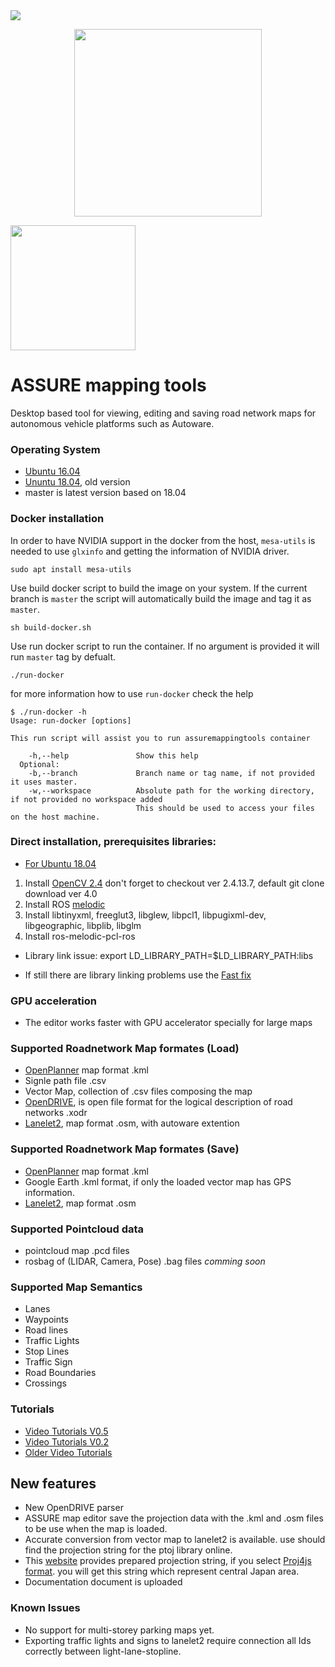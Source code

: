 <img src="https://user-images.githubusercontent.com/20182801/61394945-3e7cbd80-a8ff-11e9-8930-f827ef2cfd69.png"> 
<p align="center">
<a href="https://zatitech.com" target="_blank"> <img  src="https://user-images.githubusercontent.com/20182801/93010360-b52a4f00-f5c6-11ea-8649-ecec117e5f7f.png" class="center" width="300"> </a>
</p>
<img  src="https://user-images.githubusercontent.com/20182801/61394821-fb224f00-a8fe-11e9-82d5-6e008df6710e.png" width="200" >


# ASSURE mapping tools
Desktop based tool for viewing, editing and saving road network maps for autonomous vehicle platforms such as Autoware.

### Operating System
- [Ubuntu 16.04](https://github.com/hatem-darweesh/assuremappingtools/tree/ubuntu16_04_build)
- [Ununtu 18.04](https://github.com/hatem-darweesh/assuremappingtools/tree/ubuntu18.04_build), old version
- master is latest version based on 18.04

### Docker installation
In order to have NVIDIA support in the docker from the host, `mesa-utils` is needed to use `glxinfo` and getting the information of NVIDIA driver.
```
sudo apt install mesa-utils
```

Use build docker script to build the image on your system.
If the current branch is `master` the script will automatically build the image and tag it as `master`.
```
sh build-docker.sh
```

Use run docker script to run the container. If no argument is provided it will run `master` tag by defualt.
```
./run-docker
```
for more information how to use `run-docker` check the help
```
$ ./run-docker -h
Usage: run-docker [options]

This run script will assist you to run assuremappingtools container

    -h,--help               Show this help
  Optional:
    -b,--branch             Branch name or tag name, if not provided it uses master.
    -w,--workspace          Absolute path for the working directory, if not provided no workspace added
                            This should be used to access your files on the host machine.
```

### Direct installation, prerequisites libraries: 
- [For Ubuntu 18.04](https://github.com/hatem-darweesh/assuremappingtools/tree/ubuntu18.04_build)
1. Install [OpenCV 2.4](https://docs.opencv.org/2.4/doc/tutorials/introduction/linux_install/linux_install.html)
    don't forget to checkout ver 2.4.13.7, default git clone download ver 4.0
2. Install ROS [melodic](http://wiki.ros.org/melodic/Installation/Ubuntu)
3. Install libtinyxml, freeglut3, libglew, libpcl1, libpugixml-dev, libgeographic, libplib, libglm
4. Install ros-melodic-pcl-ros

- Library link issue:
export LD_LIBRARY_PATH=$LD_LIBRARY_PATH:libs 

- If still there are library linking problems use the [Fast fix](https://github.com/hatem-darweesh/assuremappingtools/wiki)

### GPU acceleration 
- The editor works faster with GPU accelerator specially for large maps

### Supported Roadnetwork Map formates (Load)
- [OpenPlanner](https://gitlab.com/autowarefoundation/autoware.ai/core_planning) map format .kml 
- Signle path file .csv 
- Vector Map, collection of .csv files composing the map
- [OpenDRIVE](http://www.opendrive.org/), is open file format for the logical description of road networks .xodr
- [Lanelet2](https://github.com/fzi-forschungszentrum-informatik/Lanelet2), map format .osm, with autoware extention

### Supported Roadnetwork Map formates (Save)
- [OpenPlanner](https://gitlab.com/autowarefoundation/autoware.ai/core_planning) map format .kml 
- Google Earth .kml format, if only the loaded vector map has GPS information.
- [Lanelet2](https://github.com/fzi-forschungszentrum-informatik/Lanelet2), map format .osm

### Supported Pointcloud data
- pointcloud map .pcd files
- rosbag of (LIDAR, Camera, Pose) .bag files _comming soon_

### Supported Map Semantics
- Lanes
- Waypoints
- Road lines
- Traffic Lights
- Stop Lines
- Traffic Sign 
- Road Boundaries
- Crossings 

### Tutorials
- [Video Tutorials V0.5](https://youtu.be/lignj-gVGVg)
- [Video Tutorials V0.2](https://youtu.be/PXcE7XMSKck)
- [Older Video Tutorials](https://www.youtube.com/watch?v=p_4HwJvu084&list=PLVAImlqqGbr4G8GXMsqp6dMhbKxTCEnrh&index=1)

## New features
- New OpenDRIVE parser
- ASSURE map editor save the projection data with the .kml and .osm files to be use when the map is loaded. 
- Accurate conversion from vector map to lanelet2 is available. use should find the projection string for the ptoj library online. 
- This [website](https://spatialreference.org/ref/epsg/2449/) provides prepared projection string, if you select [Proj4js format](https://spatialreference.org/ref/epsg/2449/proj4js/). you will get this string which represent central Japan area.
- Documentation document is uploaded

### Known Issues
- No support for multi-storey parking maps yet.
- Exporting traffic lights and signs to lanelet2 require connection all Ids correctly between light-lane-stopline. 

